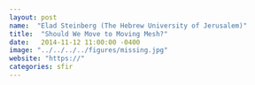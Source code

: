 ```yaml
---
layout: post
name:  "Elad Steinberg (The Hebrew University of Jerusalem)"
title:  "Should We Move to Moving Mesh?"
date:   2014-11-12 11:00:00 -0400
image: "../../../../figures/missing.jpg"
website: "https://"
categories: sfir
---
```


